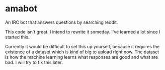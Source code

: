 # amabot
An IRC bot that answers questions by searching reddit.

This code isn't great. I intend to rewrite it someday. I've learned a lot since I started this.

Currently it would be difficult to set this up yourself, because it requires the existence of a dataset which is kind of big to upload right now. The dataset is how the machine learning learns what responses are good and what are bad. I will try to fix this later.